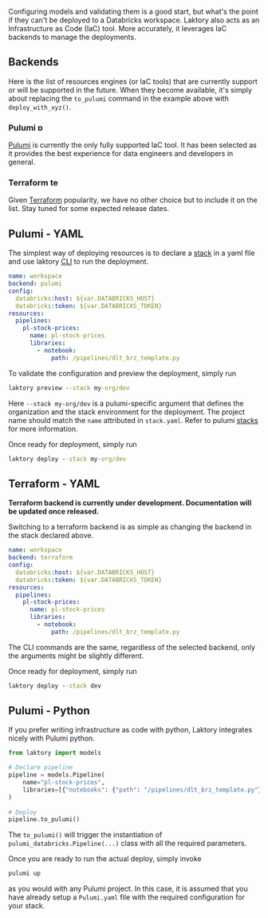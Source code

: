 Configuring models and validating them is a good start, but what's the point if they can't be deployed to a Databricks workspace.
Laktory also acts as an Infrastructure as Code (IaC) tool. More accurately, it leverages IaC backends to manage the deployments.

## Backends
Here is the list of resources engines (or IaC tools) that are currently support or will be supported in the future.
When they become available, it's simply about replacing the `to_pulumi` command in the example above with `deploy_with_xyz()`.

### Pulumi <img src="../../images/pulumi.png" alt="pulumi" width="16"/> 

[Pulumi](https://www.pulumi.com/) is currently the only fully supported IaC tool. It has been selected as it provides the best experience for data engineers and developers in general.

[//]: # (### Databricks SDK <img src="../../images/databricks.png" alt="databricks" width="16"/>)

[//]: # ()
[//]: # (The next resources engine we have on the roadmap is the [Databricks SDK]&#40;https://docs.databricks.com/en/dev-tools/sdk-python.html&#41; for python. )

[//]: # (Integration should be fairly straight forward as it supports most of the Databricks resources. )

[//]: # (However, given the non-declarative and stateless nature of this SDK, the feature set might be more limited. )

[//]: # (For example, you might be able to configure and deploy a new pipeline, but you might have to clean up manually the old )

[//]: # (one. )

### Terraform <img src="../../images/terraform.png" alt="terraform" width="16"/>
Given [Terraform](https://www.terraform.io/) popularity, we have no other choice but to include it on the list. 
Stay tuned for some expected release dates.

## Pulumi - YAML

The simplest way of deploying resources is to declare a [stack](stack.md) in a yaml file and use laktory [CLI](cli.md)
to run the deployment.

```yaml title="stack.yaml"
name: workspace
backend: pulumi
config:
  databricks:host: ${var.DATABRICKS_HOST}
  databricks:token: ${var.DATABRICKS_TOKEN}
resources:
  pipelines:
    pl-stock-prices:
      name: pl-stock-prices
      libraries:
        - notebook:
            path: /pipelines/dlt_brz_template.py
```
 
To validate the configuration and preview the deployment, simply run
```cmd
laktory preview --stack my-org/dev
```

Here `--stack my-org/dev` is a pulumi-specific argument that defines the organization and the stack environment for
the deployment. The project name should match the `name` attributed in `stack.yaml`. Refer to pulumi [stacks](https://www.pulumi.com/learn/building-with-pulumi/understanding-stacks/)
for more information.

Once ready for deployment, simply run
```cmd
laktory deploy --stack my-org/dev
```

## Terraform - YAML

**Terraform backend is currently under development. Documentation will be updated once released.**

Switching to a terraform backend is as simple as changing the backend in the stack declared above.

```yaml title="stack.yaml"
name: workspace
backend: terraform
config:
  databricks:host: ${var.DATABRICKS_HOST}
  databricks:token: ${var.DATABRICKS_TOKEN}
resources:
  pipelines:
    pl-stock-prices:
      name: pl-stock-prices
      libraries:
        - notebook:
            path: /pipelines/dlt_brz_template.py
```

The CLI commands are the same, regardless of the selected backend, only the 
arguments might be slightly different.

Once ready for deployment, simply run
```cmd
laktory deploy --stack dev
```

## Pulumi - Python
If you prefer writing infrastructure as code with python, Laktory integrates nicely with Pulumi python.

```py title="__main__.py"
from laktory import models

# Declare pipeline
pipeline = models.Pipeline(
    name="pl-stock-prices",
    libraries=[{"notebooks": {"path": "/pipelines/dlt_brz_template.py"}}]
)
    
# Deploy
pipeline.to_pulumi()
```

The `to_pulumi()` will trigger the instantiation of `pulumi_databricks.Pipeline(...)` class with all the required parameters.

Once you are ready to run the actual deploy, simply invoke
```cmd title="prompt"
pulumi up
```
as you would with any Pulumi project. In this case, it is assumed that you have already setup a `Pulumi.yaml` file with
the required configuration for your stack.
